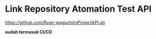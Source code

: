 # Link Repository Atomation Test API
https://github.com/Ryan-wagiu/miniProjectAPI.git

**sudah termasuk CI/CD**

